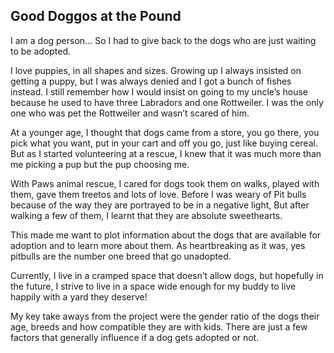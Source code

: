 ## Good Doggos at the Pound

I am a dog person... So I had to give back to the dogs who are just waiting to be adopted. 

I love puppies, in all shapes and sizes. Growing up I always insisted on getting a puppy, but I was always denied and I got a bunch of fishes instead. I still remember how I would insist on going to my uncle’s house because he used to have three Labradors and one Rottweiler. I was the only one who was pet the Rottweiler and wasn’t scared of him.

At a younger age, I thought that dogs came from a store, you go there, you pick what you want, put in your cart and off you go, just like buying cereal. But as I started volunteering at a rescue, I knew that it was much more than me picking a pup but the pup choosing me.

With Paws animal rescue, I cared for dogs took them on walks, played with them, gave them treetos and lots of love. Before I was weary of Pit bulls because of the way they are portrayed to be in a negative light, But after walking a few of them, I learnt that they are absolute sweethearts. 

This made me want to plot information about the dogs that are available for adoption and to learn more about them. As heartbreaking as it was, yes pitbulls are the number one breed that go unadopted. 

Currently, I live in a cramped space that doesn’t allow dogs, but hopefully in the future, I strive to live in a space wide enough for my buddy to live happily with a yard they deserve!


My key take aways from the project were the gender ratio of the dogs their age, breeds and how compatible they are with kids. There are just a few factors that generally influence if a dog gets adopted or not.
